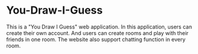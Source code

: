 # You-Draw-I-Guess
This is a "You Draw I Guess" web application. In this application, users can create their own account. And users can create rooms and play with their friends in one room. The website also support chatting function in every room.
